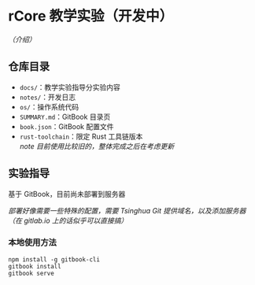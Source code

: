# rCore 教学实验（开发中）

*（介绍）*

## 仓库目录

- `docs/`：教学实验指导分实验内容
- `notes/`：开发日志
- `os/`：操作系统代码
- `SUMMARY.md`：GitBook 目录页
- `book.json`：GitBook 配置文件
- `rust-toolchain`：限定 Rust 工具链版本  
  *note 目前使用比较旧的，整体完成之后在考虑更新*


## 实验指导

基于 GitBook，目前尚未部署到服务器

*部署好像需要一些特殊的配置，需要 Tsinghua Git 提供域名，以及添加服务器（在 gitlab.io 上的话似乎可以直接搞）*

### 本地使用方法

```shell
npm install -g gitbook-cli
gitbook install
gitbook serve
```
